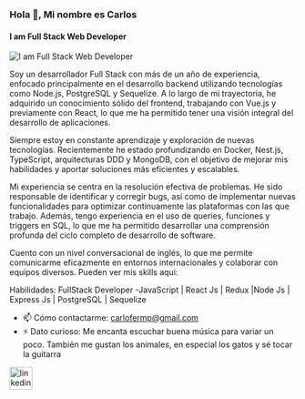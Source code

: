 ### Hola 👋, Mi nombre es Carlos
#### I am Full Stack Web Developer
![I am Full Stack Web Developer](https://th.bing.com/th/id/OIP.ocLeVnq-Ji45r8-NrtRXMAHaC5?pid=ImgDet&rs=1)

Soy un desarrollador Full Stack con más de un año de experiencia, enfocado principalmente en el desarrollo backend utilizando tecnologías como Node.js, PostgreSQL y Sequelize. A lo largo de mi trayectoria, he adquirido un conocimiento sólido del frontend, trabajando con Vue.js y previamente con React, lo que me ha permitido tener una visión integral del desarrollo de aplicaciones.

Siempre estoy en constante aprendizaje y exploración de nuevas tecnologías. Recientemente he estado profundizando en Docker, Nest.js, TypeScript, arquitecturas DDD y MongoDB, con el objetivo de mejorar mis habilidades y aportar soluciones más eficientes y escalables.

Mi experiencia se centra en la resolución efectiva de problemas. He sido responsable de identificar y corregir bugs, así como de implementar nuevas funcionalidades para optimizar continuamente las plataformas con las que trabajo. Además, tengo experiencia en el uso de queries, funciones y triggers en SQL, lo que me ha permitido desarrollar una comprensión profunda del ciclo completo de desarrollo de software.

Cuento con un nivel conversacional de inglés, lo que me permite comunicarme eficazmente en entornos internacionales y colaborar con equipos diversos.
Pueden ver mis skills aqui:

Habilidades: FullStack Developer -JavaScript  | React Js | Redux |Node Js |  Express Js | PostgreSQL |  Sequelize

- 📫 Cómo contactarme: carlofermp@gmail.com 
- ⚡ Dato curioso: Me encanta escuchar buena música para variar un poco. También me gustan los animales, en especial los gatos y sé tocar la guitarra 


[<img src='https://cdn.jsdelivr.net/npm/simple-icons@3.0.1/icons/linkedin.svg' alt='linkedin' height='40'>](https://www.linkedin.com/in/https://www.linkedin.com/in/carlos-mamani-784992238//)  

 





<!--
**Carlos7847/Carlos7847** is a ✨ _special_ ✨ repository because its `README.md` (this file) appears on your GitHub profile.

Here are some ideas to get you started:

- 🔭 I’m currently working on ...
- 🌱 I’m currently learning ...
- 👯 I’m looking to collaborate on ...
- 🤔 I’m looking for help with ...
- 💬 Ask me about ...
- 📫 How to reach me: ...
- 😄 Pronouns: ...
- ⚡ Fun fact: ...
-->
